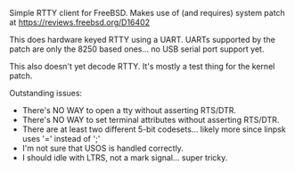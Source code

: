 Simple RTTY client for FreeBSD.  Makes use of (and requires) system patch at
https://reviews.freebsd.org/D16402

This does hardware keyed RTTY using a UART.  UARTs supported by the patch are
only the 8250 based ones... no USB serial port support yet.

This also doesn't yet decode RTTY.  It's mostly a test thing for the kernel
patch.

Outstanding issues:
* There's NO WAY to open a tty without asserting RTS/DTR.
* There's NO WAY to set terminal attributes without asserting RTS/DTR.
* There are at least two different 5-bit codesets... likely more since linpsk uses '=' instead of ';'
* I'm not sure that USOS is handled correctly.
* I should idle with LTRS, not a mark signal... super tricky.
